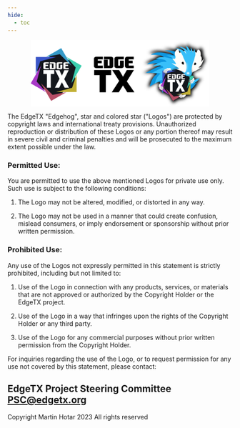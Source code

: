 ```yaml
---
hide:
  - toc
---
```

<p></p> 
<p align="center">
<a><img src="/assets/logos.png?raw=true" align="center" width="400"></a>
</P>

The EdgeTX "Edgehog", star and colored star ("Logos") are protected by copyright laws and international treaty provisions. Unauthorized reproduction or distribution of these Logos or any portion thereof may result in severe civil and criminal penalties and will be prosecuted to the maximum extent possible under the law.

### Permitted Use:
You are permitted to use the above mentioned Logos for private use only. Such use is subject to the following conditions:

1. The Logo may not be altered, modified, or distorted in any way.

2. The Logo may not be used in a manner that could create confusion, mislead consumers, or imply endorsement or sponsorship without prior written permission.

### Prohibited Use:
Any use of the Logos not expressly permitted in this statement is strictly prohibited, including but not limited to:

1. Use of the Logo in connection with any products, services, or materials that are not approved or authorized by the Copyright Holder or the EdgeTX project.

2. Use of the Logo in a way that infringes upon the rights of the Copyright Holder or any third party.

3. Use of the Logo for any commercial purposes without prior written permission from the Copyright Holder.

For inquiries regarding the use of the Logo, or to request permission for any use not covered by this statement, please contact:

EdgeTX Project Steering Committee
PSC@edgetx.org
---
Copyright Martin Hotar 2023
All rights reserved